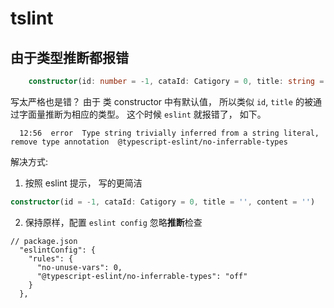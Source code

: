 # tslint


## 由于类型推断都报错



```ts
    constructor(id: number = -1, cataId: Catigory = 0, title: string = '', content: string = '') 
```

写太严格也是错？ 由于 类 constructor 中有默认值， 所以类似 `id`, `title` 的被通过字面量推断为相应的类型。
这个时候 `eslint` 就报错了， 如下。

```
  12:56  error  Type string trivially inferred from a string literal, remove type annotation  @typescript-eslint/no-inferrable-types
```

解决方式:

1. 按照 eslint 提示， 写的更简洁

```ts
constructor(id = -1, cataId: Catigory = 0, title = '', content = '')
```

2. 保持原样，配置 `eslint config` 忽略**推断**检查

```json5
// package.json
  "eslintConfig": {
    "rules": {
      "no-unuse-vars": 0,
      "@typescript-eslint/no-inferrable-types": "off"
    }
  },
```

